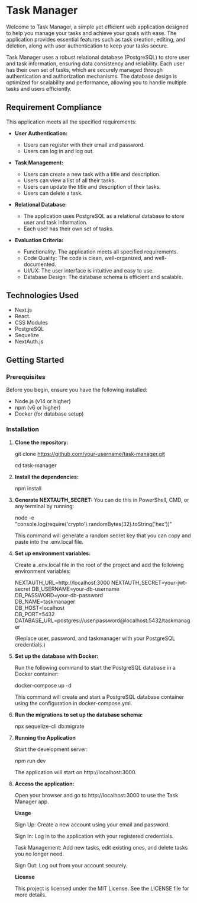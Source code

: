 # Task Manager

Welcome to Task Manager, a simple yet efficient web application designed to help you manage your tasks and achieve your goals with ease. The application provides essential features such as task creation, editing, and deletion, along with user authentication to keep your tasks secure.

Task Manager uses a robust relational database (PostgreSQL) to store user and task information, ensuring data consistency and reliability. Each user has their own set of tasks, which are securely managed through authentication and authorization mechanisms. The database design is optimized for scalability and performance, allowing you to handle multiple tasks and users efficiently.

## Requirement Compliance

This application meets all the specified requirements:

- **User Authentication:**
  - Users can register with their email and password.
  - Users can log in and log out.

- **Task Management:**
  - Users can create a new task with a title and description.
  - Users can view a list of all their tasks.
  - Users can update the title and description of their tasks.
  - Users can delete a task.

- **Relational Database:**
  - The application uses PostgreSQL as a relational database to store user and task information.
  - Each user has their own set of tasks.

- **Evaluation Criteria:**
  - Functionality: The application meets all specified requirements.
  - Code Quality: The code is clean, well-organized, and well-documented.
  - UI/UX: The user interface is intuitive and easy to use.
  - Database Design: The database schema is efficient and scalable.

## Technologies Used

- Next.js
- React.
- CSS Modules
- PostgreSQL
- Sequelize
- NextAuth.js

## Getting Started

### Prerequisites

Before you begin, ensure you have the following installed:

- Node.js (v14 or higher)
- npm (v6 or higher)
- Docker (for database setup)


### Installation

1. **Clone the repository:**

    git clone https://github.com/your-username/task-manager.git

    cd task-manager

3. **Install the dependencies:**

    npm install


4.  **Generate NEXTAUTH_SECRET:**
    You can do this in PowerShell, CMD, or any terminal by running:

    node -e "console.log(require('crypto').randomBytes(32).toString('hex'))"
    
    This command will generate a random secret key that you can copy and paste into the .env.local file.


5. **Set up environment variables:**

    Create a .env.local file in the root of the project and add the following environment variables:
   
    NEXTAUTH_URL=http://localhost:3000
    NEXTAUTH_SECRET=your-jwt-secret
    DB_USERNAME=your-db-username     
    DB_PASSWORD=your-db-password     
    DB_NAME=taskmanager     
    DB_HOST=localhost     
    DB_PORT=5432     
    DATABASE_URL=postgres://user:password@localhost:5432/taskmanager
  
      (Replace user, password, and taskmanager with your PostgreSQL credentials.)


4. **Set up the database with Docker:**

    Run the following command to start the PostgreSQL database in a Docker container:

    docker-compose up -d

    This command will create and start a PostgreSQL database container using the configuration in docker-compose.yml.

5. **Run the migrations to set up the database schema:**

    npx sequelize-cli db:migrate

6. **Running the Application**
    
    Start the development server:

    npm run dev

    The application will start on http://localhost:3000.

7. **Access the application:**

    Open your browser and go to http://localhost:3000 to use the Task Manager app.

     **Usage**
   
    Sign Up: Create a new account using your email and password.
   
    Sign In: Log in to the application with your registered credentials.
   
    Task Management: Add new tasks, edit existing ones, and delete tasks you no longer need.

    Sign Out: Log out from your account securely.
    

    **License**
   
    This project is licensed under the MIT License. See the LICENSE file for more details.


